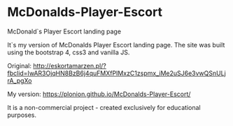 # McDonalds-Player-Escort
McDonald`s Player Escort landing page

It`s my version of McDonalds Player Escort landing page. The site was built using the bootstrap 4, css3 and vanilla JS.

Original: http://eskortamarzen.pl/?fbclid=IwAR3OjqHN8BzB6j4quFMXfPIMxzC1zspmx_iMe2uSJ6e3vwQSnULjrA_pgXo

My version: https://plonion.github.io/McDonalds-Player-Escort/

It is a non-commercial project - created exclusively for educational purposes.

